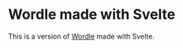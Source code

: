 # Wordle made with Svelte

This is a version of [Wordle](https://www.powerlanguage.co.uk/wordle/) made with Svelte.
